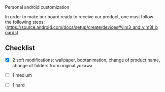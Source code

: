 Personal android customization 

In order to make our board ready to receive our product, one must follow the following steps:
(https://source.android.com/docs/setup/create/devices#vim3_and_vim3l_boards)



## Checklist

- [x] 2 soft modifications: wallpaper, bootanimation, change of product name, change of folders from original yukawa. 
- [ ] 1 medium
- [ ] 1 hard


